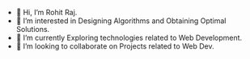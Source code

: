 - 👋 Hi, I’m Rohit Raj.
- 👀 I’m interested in Designing Algorithms and Obtaining Optimal Solutions.
- 🌱 I’m currently Exploring technologies related to Web Development.
- 💞️ I’m looking to collaborate on Projects related to Web Dev.


<!---
RohitRaj-1824/RohitRaj-1824 is a ✨ special ✨ repository because its `README.md` (this file) appears on your GitHub profile.
You can click the Preview link to take a look at your changes.
--->
